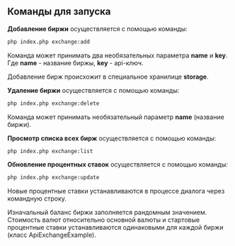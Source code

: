 ## Команды для запуска

**Добавление биржи** осуществляется с помощью команды:
``` bash
php index.php exchange:add
```

Команда может принимать два необязательных параметра **name** и **key**. Где **name** - название биржы, **key** - api-ключ.

Добавление бирж происхожит в специальное хранилице **storage**.

**Удаление биржи** осуществляется с помощью команды:
``` bash
php index.php exchange:delete
``` 

Команда может принимать необязательный параметр **name** (название биржи).

**Просмотр списка всех бирж** осуществляется с помощью команды:
``` bash
php index.php exchange:list
``` 

**Обновление процентных ставок** осуществляется с помощью команды:
``` bash
php index.php exchange:update
``` 
Новые процентные ставки устанавливаются в процессе диалога через командную строку.

Изначальный баланс биржи заполняется рандомным значением. Стоимость валют относительно основной валюты и стартовые процентные ставки устанавливаются одинаковыми для каждой биржи (класс ApiExchangeExample).
